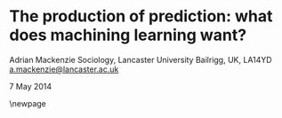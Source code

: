 

# The production of prediction: what does machining learning want?



Adrian Mackenzie
Sociology, Lancaster University
Bailrigg, UK, LA14YD
a.mackenzie@lancaster.ac.uk

7 May 2014


\newpage 